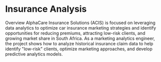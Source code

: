 # Insurance Analysis
Overview
AlphaCare Insurance Solutions (ACIS) is focused on leveraging data analytics to optimize car insurance marketing strategies and identify opportunities for reducing premiums, attracting low-risk clients, and growing market share in South Africa. As a marketing analytics engineer, the project shows how to analyze historical insurance claim data to help identify "low-risk" clients, optimize marketing approaches, and develop predictive analytics models.
